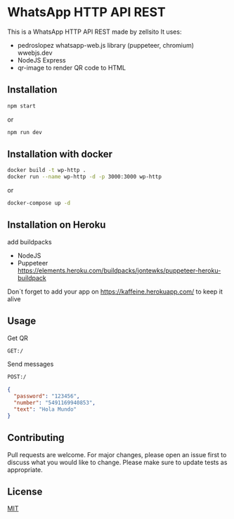 
# WhatsApp HTTP API REST

This is a WhatsApp HTTP API REST made by zellsito
It uses:
- pedroslopez whatsapp-web.js library (puppeteer, chromium) wwebjs.dev
- NodeJS Express
- qr-image to render QR code to HTML


## Installation

```bash
npm start
```

or

```bash
npm run dev
```

## Installation with docker

```bash
docker build -t wp-http .
docker run --name wp-http -d -p 3000:3000 wp-http
```

or

```bash
docker-compose up -d
```

## Installation on Heroku

add buildpacks
- NodeJS
- Puppeteer https://elements.heroku.com/buildpacks/jontewks/puppeteer-heroku-buildpack

Don´t forget to add your app on
https://kaffeine.herokuapp.com/
to keep it alive

## Usage

Get QR
```bash
GET:/ 
```


Send messages
```bash
POST:/
```
```json
{
  "password": "123456",
  "number": "5491169940853",
  "text": "Hola Mundo"
}
```

## Contributing
Pull requests are welcome. For major changes, please open an issue first to discuss what you would like to change.
Please make sure to update tests as appropriate.

## License
[MIT](https://choosealicense.com/licenses/mit/)